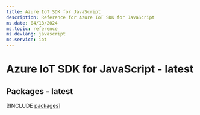 ```yaml
---
title: Azure IoT SDK for JavaScript
description: Reference for Azure IoT SDK for JavaScript
ms.date: 04/18/2024
ms.topic: reference
ms.devlang: javascript
ms.service: iot
---
```

# Azure IoT SDK for JavaScript - latest
## Packages - latest
[!INCLUDE [packages](iot-index.md)]